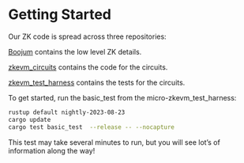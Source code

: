 # Getting Started

Our ZK code is spread across three repositories:

[Boojum](https://github.com/tidalchain/micro-boojum/tree/main) contains the low level ZK details.

[zkevm_circuits](https://github.com/tidalchain/micro-zkevm_circuits/tree/main) contains the code for the circuits.

[zkevm_test_harness](https://github.com/tidalchain/micro-zkevm_test_harness/tree/v1.4.0) contains the tests for the
circuits.

To get started, run the basic_test from the micro-zkevm_test_harness:

```bash
rustup default nightly-2023-08-23
cargo update
cargo test basic_test  --release -- --nocapture

```

This test may take several minutes to run, but you will see lot’s of information along the way!
